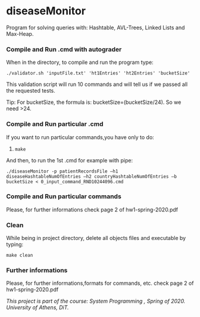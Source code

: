 # diseaseMonitor
Program for solving queries with: Hashtable, AVL-Trees, Linked Lists and Max-Heap.

### Compile and Run .cmd with autograder

When in the directory, to compile and run the program type:

``` ./validator.sh 'inputFile.txt' 'ht1Entries' 'ht2Entries' 'bucketSize' ```

This validation script will run 10 commands and will tell us if we passed all the requested tests.

Tip: For bucketSize, the formula is: bucketSize=(bucketSize/24). So we need >24.

### Compile and Run particular .cmd

If you want to run particular commands,you have only to do:

1) ```make```

And then, to run the 1st .cmd for example with pipe: 

``` ./diseaseMonitor -p patientRecordsFile –h1 diseaseHashtableNumOfEntries –h2 countryHashtableNumOfEntries –b bucketSize < 0_input_command_RND10244096.cmd ```

### Compile and Run particular commands

Please, for further informations check page 2 of hw1-spring-2020.pdf

### Clean 

While being in project directory, delete all objects files and executable by typing:

``` make clean ```

### Further informations

Please, for further informations,formats for commands, etc. check page 2 of hw1-spring-2020.pdf

*This project is part of the course: System Programming , Spring of 2020. University of Athens, DiT.*
